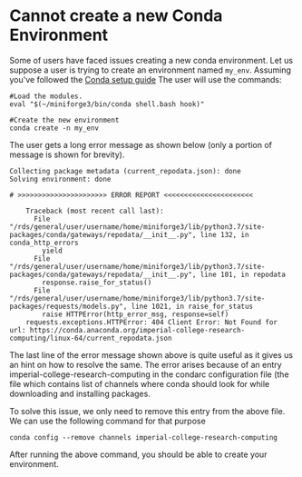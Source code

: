 # Cannot create a new Conda Environment

Some of users have faced issues creating a new conda environment. Let us suppose a user is trying to create an environment named `my_env`. Assuming you've followed the [Conda setup guide](../applications/guides/conda.md#using-conda) The user will use the commands:

```console
#Load the modules.
eval "$(~/miniforge3/bin/conda shell.bash hook)"
 
#Create the new environment
conda create -n my_env
```

The user gets a long error message as shown below (only a portion of message is shown for brevity).

```console
Collecting package metadata (current_repodata.json): done
Solving environment: done
 
# >>>>>>>>>>>>>>>>>>>>>> ERROR REPORT <<<<<<<<<<<<<<<<<<<<<<
 
    Traceback (most recent call last):
      File "/rds/general/user/username/home/miniforge3/lib/python3.7/site-packages/conda/gateways/repodata/__init__.py", line 132, in conda_http_errors
        yield
      File "/rds/general/user/username/home/miniforge3/lib/python3.7/site-packages/conda/gateways/repodata/__init__.py", line 101, in repodata
        response.raise_for_status()
      File "/rds/general/user/username/home/miniforge3/lib/python3.7/site-packages/requests/models.py", line 1021, in raise_for_status
        raise HTTPError(http_error_msg, response=self)
    requests.exceptions.HTTPError: 404 Client Error: Not Found for url: https://conda.anaconda.org/imperial-college-research-computing/linux-64/current_repodata.json
```

The last line of the error message shown above is quite useful as it gives us an hint on how to resolve the same. The error arises because of an entry imperial-college-research-computing in the condarc configuration file (the file which contains list of channels where conda should look for while downloading and installing packages.

To solve this issue, we only need to remove this entry from the above file. We can use the following command for that purpose

```console
conda config --remove channels imperial-college-research-computing
```

After running the above command, you should be able to create your environment.
